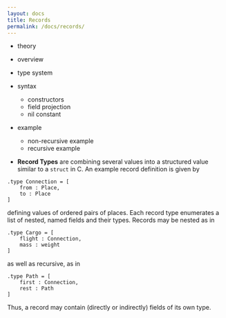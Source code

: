 ```yaml
---
layout: docs
title: Records
permalink: /docs/records/
---
```

* theory
* overview
* type system
* syntax
  * constructors
  * field projection
  * nil constant
* example
  * non-recursive example
  * recursive example

* **Record Types** are combining several values into a structured value similar to a `struct` in C. An example record definition is given by
```
.type Connection = [
	from : Place,
	to : Place
]
```
defining values of ordered pairs of places. Each record type enumerates a list of nested, named fields and their types. Records may be nested as in
```
.type Cargo = [
	flight : Connection,
	mass : weight
]
```
as well as recursive, as in
```
.type Path = [
	first : Connection,
	rest : Path
]
```
Thus, a record may contain (directly or indirectly) fields of its own type.
